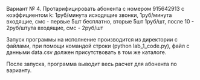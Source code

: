 Вариант № 4. Протарифицировать абонента с номером 915642913 с коэффициентом k: 
1руб/минута исходящие звонки, 
1руб/минута входящие, 
смс - первые 5шт бесплатно, вторые 5шт 1руб/шт, после 10 - 2руб/штута входящие, смс - 2руб/шт

Запуск программы на исполнение производится из директории с файлами, при помощи командой строки (python lab_1_code.py), файл с данными data.csv должен присутствовать в том же каталоге.

После запуска, программа выводит весь расчет для абонента по варианту.
